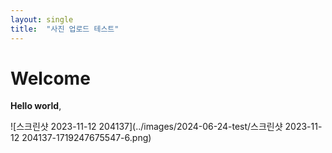 ```yaml
---
layout: single
title:  "사진 업로드 테스트"
---
```


# Welcome

**Hello world**,

![스크린샷 2023-11-12 204137](../images/2024-06-24-test/스크린샷 2023-11-12 204137-1719247675547-6.png)
